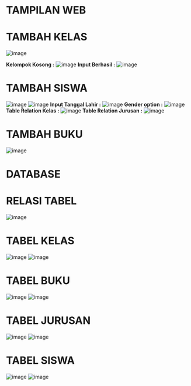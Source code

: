 # TAMPILAN WEB
# TAMBAH KELAS
![image](https://user-images.githubusercontent.com/76156474/131441374-f7b8ab7a-6e7c-4837-8196-e535eb625a9b.png)

**Kelompok Kosong :**
![image](https://user-images.githubusercontent.com/76156474/131441460-0bdb94f7-ebaa-4627-9d1d-5dc24b101851.png)
**Input Berhasil :**
![image](https://user-images.githubusercontent.com/76156474/131441516-41f1a724-f98e-4310-aaac-90354333f228.png)

# TAMBAH SISWA
![image](https://user-images.githubusercontent.com/76156474/131441394-fd8f419d-933c-48e9-8ddd-2e4a306da1ca.png)
![image](https://user-images.githubusercontent.com/76156474/131441410-6539000c-6074-47da-a443-1ffad937ecba.png)
**Input Tanggal Lahir :**
![image](https://user-images.githubusercontent.com/76156474/131441736-b3f5782f-ea1b-4590-9f7f-4c8b0860225d.png)
**Gender option :**
![image](https://user-images.githubusercontent.com/76156474/131441579-2a4b6ebc-e656-4380-a232-6dcf357ca787.png)
**Table Relation Kelas :**
![image](https://user-images.githubusercontent.com/76156474/131441623-1d37231b-87d5-4794-afda-56ae0846fde4.png)
**Table Relation Jurusan :**
![image](https://user-images.githubusercontent.com/76156474/131441662-b581704c-8560-4553-b0c0-563678c3c64e.png)

# TAMBAH BUKU
![image](https://user-images.githubusercontent.com/76156474/131441424-f0f96500-af81-4f7b-88eb-0e4875426266.png)

# DATABASE
# RELASI TABEL
![image](https://user-images.githubusercontent.com/76156474/131443582-8c22a625-19ed-40fa-bee1-cc782918258d.png)
# TABEL KELAS
![image](https://user-images.githubusercontent.com/76156474/131443625-6045c1d5-9d8a-4511-a90b-e00addc5a74d.png)
![image](https://user-images.githubusercontent.com/76156474/131443870-8db6feff-97bf-412e-a1b4-18d019757a15.png)

# TABEL BUKU
![image](https://user-images.githubusercontent.com/76156474/131443786-d96f441b-d031-4ad6-ab91-a55b5b9c79cf.png)
![image](https://user-images.githubusercontent.com/76156474/131443936-acb36c25-3ecc-4c1f-9e5f-9b16ca7c2bd3.png)

# TABEL JURUSAN
![image](https://user-images.githubusercontent.com/76156474/131443993-7eaed007-48bd-4c1b-8549-fb90f43467b4.png)
![image](https://user-images.githubusercontent.com/76156474/131444025-736fcaac-9b4b-4853-adba-bbd3da03c43f.png)

# TABEL SISWA
![image](https://user-images.githubusercontent.com/76156474/131443682-7a52eb2b-d8f9-42ab-908f-2c5a43d6b007.png)
![image](https://user-images.githubusercontent.com/76156474/131443890-4537142a-7d98-4f58-b1ec-0170e59beb71.png)
